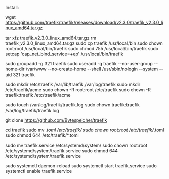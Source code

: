 Install:

wget https://github.com/traefik/traefik/releases/download/v2.3.0/traefik_v2.3.0_linux_amd64.tar.gz



tar xfz traefik_v2.3.0_linux_amd64.tar.gz
rm traefik_v2.3.0_linux_amd64.tar.gz
sudo cp traefik /usr/local/bin
sudo chown root:root /usr/local/bin/traefik
sudo chmod 755 /usr/local/bin/traefik
sudo setcap 'cap_net_bind_service=+ep' /usr/local/bin/traefik

sudo groupadd -g 321 traefik
sudo useradd   -g traefik --no-user-group --home-dir /var/www --no-create-home   --shell /usr/sbin/nologin   --system --uid 321 traefik

sudo mkdir /etc/traefik /var/lib/traefik /var/log/traefik
sudo mkdir /etc/traefik/acme
sudo chown -R root:root /etc/traefik
sudo chown -R traefik:traefik /etc/traefik/acme

sudo touch /var/log/traefik/traefik.log
sudo chown traefik:traefik /var/log/traefik/traefik.log


git clone https://github.com/Bytespeicher/traefik

cd traefik
sudo mv *.toml /etc/traefik/
sudo chown root:root /etc/traefik/*.toml
sudo chmod 644 /etc/traefik/*.toml

sudo mv traefik.service /etc/systemd/system/
sudo chown root:root /etc/systemd/system/traefik.service
sudo chmod 644 /etc/systemd/system/traefik.service

sudo systemctl daemon-reload
sudo systemctl start traefik.service
sudo systemctl enable traefik.service
